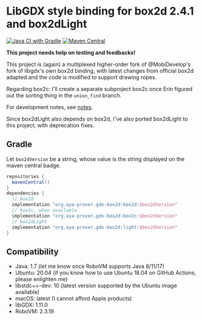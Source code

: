 # LibGDX style binding for box2d 2.4.1 and box2dLight

[![Java CI with Gradle](https://github.com/ice1000/gdx-box2d/actions/workflows/gradle.yml/badge.svg)](https://github.com/ice1000/gdx-box2d/actions/workflows/gradle.yml)
[![Maven Central](https://img.shields.io/maven-central/v/org.aya-prover.gdx-box2d/box2d)](https://repo1.maven.org/maven2/org/aya-prover/gdx-box2d)

**This project needs help on testing and feedbacks!**

This project is (again) a multiplexed higher-order fork of @MobiDevelop's fork of libgdx's own box2d binding, with latest changes from official box2d adapted and the code is modified to support drawing ropes.

Regarding box2c: I'll create a separate subproject box2c once Erin figured out the sorting thing in the `union_find` branch.

For development notes, see [notes](/notes/CHANGES.md).

Since box2dLight also depends on box2d, I've also ported box2dLight to this project, with deprecation fixes.

## Gradle

Let `box2dVersion` be a string, whose value is the string displayed on the maven central badge.

```groovy
repositories {
  mavenCentral()
}
dependencies {
  // box2d
  implementation "org.aya-prover.gdx-box2d:box2d:$box2dVersion"
  // box2c, when available
  implementation "org.aya-prover.gdx-box2d:box2c:$box2dVersion"
  // box2dLight
  implementation "org.aya-prover.gdx-box2d:light:$box2dVersion"
}
```

## Compatibility

+ Java: 1.7 (let me know once RoboVM supports Java 8/11/17)
+ Ubuntu: 20.04 (if you know how to use Ubuntu 18.04 on GitHub Actions, please enlighten me)
+ libstdc++-dev: 10 (latest version supported by the Ubuntu image available)
+ macOS: latest (I cannot afford Apple products)
+ libGDX: 1.11.0
+ RoboVM: 2.3.19
